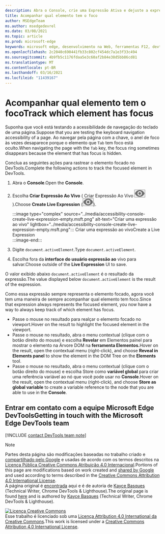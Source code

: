 ```yaml
---
description: Abra o Console, crie uma Expressão Ativa e dejuste a expressão como document.activeElement.
title: Acompanhar qual elemento tem o foco
author: MSEdgeTeam
ms.author: msedgedevrel
ms.date: 03/08/2021
ms.topic: article
ms.prod: microsoft-edge
keywords: microsoft edge, desenvolvimento na Web, ferramentas F12, devtools
ms.openlocfilehash: 2c2040c690441fb33c802cf454dc7a1e3f33c494
ms.sourcegitcommit: 4b9fb5c1176fdaa5e3c60af2b84e38d5bb86cd81
ms.translationtype: MT
ms.contentlocale: pt-BR
ms.lasthandoff: 03/16/2021
ms.locfileid: "11439167"
---
```

<!-- Copyright Kayce Basques 

   Licensed under the Apache License, Version 2.0 (the "License");
   you may not use this file except in compliance with the License.
   You may obtain a copy of the License at

       https://www.apache.org/licenses/LICENSE-2.0

   Unless required by applicable law or agreed to in writing, software
   distributed under the License is distributed on an "AS IS" BASIS,
   WITHOUT WARRANTIES OR CONDITIONS OF ANY KIND, either express or implied.
   See the License for the specific language governing permissions and
   limitations under the License.  -->  

# <a name="track-which-element-has-focus"></a><span data-ttu-id="aaf5e-104">Acompanhar qual elemento tem o foco</span><span class="sxs-lookup"><span data-stu-id="aaf5e-104">Track which element has focus</span></span>  

<span data-ttu-id="aaf5e-105">Suponha que você está testando a acessibilidade de navegação do teclado de uma página.</span><span class="sxs-lookup"><span data-stu-id="aaf5e-105">Suppose that you are testing the keyboard navigation accessibility of a page.</span></span>  <span data-ttu-id="aaf5e-106">Ao navegar pela página com a chave, o anel de foco às vezes desaparece porque o elemento que `Tab` tem foco está oculto.</span><span class="sxs-lookup"><span data-stu-id="aaf5e-106">When navigating the page with the `Tab` key, the focus ring sometimes disappears because the element that has focus is hidden.</span></span>  

<span data-ttu-id="aaf5e-107">Conclua as seguintes ações para rastrear o elemento focado no DevTools.</span><span class="sxs-lookup"><span data-stu-id="aaf5e-107">Complete the following actions to track the focused element in DevTools.</span></span>  

1.  <span data-ttu-id="aaf5e-108">Abra o **Console**.</span><span class="sxs-lookup"><span data-stu-id="aaf5e-108">Open the **Console**.</span></span>  
1.  <span data-ttu-id="aaf5e-109">Escolha **Criar Expressão Ao Vivo** \( Criar Expressão Ao Vivo ![ ](../media/create-live-expression-icon.msft.png) \).</span><span class="sxs-lookup"><span data-stu-id="aaf5e-109">Choose **Create Live Expression** \(![Create Live Expression](../media/create-live-expression-icon.msft.png)\).</span></span>  
    
    :::image type="complex" source="../media/accessibility-console-create-live-expression-empty.msft.png" alt-text="Criar uma expressão ao vivo" lightbox="../media/accessibility-console-create-live-expression-empty.msft.png":::
       <span data-ttu-id="aaf5e-111">Criar uma expressão ao vivo</span><span class="sxs-lookup"><span data-stu-id="aaf5e-111">Create a Live Expression</span></span>  
    :::image-end:::  
    
1.  <span data-ttu-id="aaf5e-112">Digite `document.activeElement`.</span><span class="sxs-lookup"><span data-stu-id="aaf5e-112">Type `document.activeElement`.</span></span>  
1.  <span data-ttu-id="aaf5e-113">Escolha fora da **interface do usuário expressão ao** vivo para salvar.</span><span class="sxs-lookup"><span data-stu-id="aaf5e-113">Choose outside of the **Live Expression** UI to save.</span></span>  
    
<span data-ttu-id="aaf5e-114">O valor exibido abaixo `document.activeElement` é o resultado da expressão.</span><span class="sxs-lookup"><span data-stu-id="aaf5e-114">The value displayed below `document.activeElement` is the result of the expression.</span></span>  

<span data-ttu-id="aaf5e-115">Como essa expressão sempre representa o elemento focado, agora você tem uma maneira de sempre acompanhar qual elemento tem foco.</span><span class="sxs-lookup"><span data-stu-id="aaf5e-115">Since that expression always represents the focused element, you now have a way to always keep track of which element has focus.</span></span>  

*   <span data-ttu-id="aaf5e-116">Passe o mouse no resultado para realçar o elemento focado no viewport.</span><span class="sxs-lookup"><span data-stu-id="aaf5e-116">Hover on the result to highlight the focused element in the viewport.</span></span>  
*   <span data-ttu-id="aaf5e-117">Passe o mouse no resultado, abra o menu contextual \(clique com o botão direito do mouse\) e escolha **Revelar** em Elementos painel para mostrar o elemento na Árvore DOM na **ferramenta Elementos.**</span><span class="sxs-lookup"><span data-stu-id="aaf5e-117">Hover on the result, open the contextual menu \(right-click\), and choose **Reveal in Elements panel** to show the element in the DOM Tree on the **Elements** tool.</span></span>  
*   <span data-ttu-id="aaf5e-118">Passe o mouse no resultado, abra o menu contextual \(clique com o botão direito do mouse\) e escolha Store como **variável global** para criar uma referência variável ao nó que você pode usar no **Console**.</span><span class="sxs-lookup"><span data-stu-id="aaf5e-118">Hover on the result, open the contextual menu \(right-click\), and choose **Store as global variable** to create a variable reference to the node that you are able to use in the **Console**.</span></span>  

## <a name="getting-in-touch-with-the-microsoft-edge-devtools-team"></a><span data-ttu-id="aaf5e-119">Entrar em contato com a equipe Microsoft Edge DevTools</span><span class="sxs-lookup"><span data-stu-id="aaf5e-119">Getting in touch with the Microsoft Edge DevTools team</span></span>  

[!INCLUDE [contact DevTools team note](../includes/contact-devtools-team-note.md)]  

<!-- links -->  

> [!NOTE]
> <span data-ttu-id="aaf5e-120">Partes desta página são modificações baseadas no trabalho criado e [compartilhado pelo Google][GoogleSitePolicies] e usadas de acordo com os termos descritos na [Licença Pública Creative Commons Atribuição 4.0 Internacional][CCA4IL].</span><span class="sxs-lookup"><span data-stu-id="aaf5e-120">Portions of this page are modifications based on work created and [shared by Google][GoogleSitePolicies] and used according to terms described in the [Creative Commons Attribution 4.0 International License][CCA4IL].</span></span>  
> <span data-ttu-id="aaf5e-121">A página original é [encontrada](https://developers.google.com/web/tools/chrome-devtools/accessibility/focus) aqui e é de autoria de [Kayce Basques][KayceBasques] \(Technical Writer, Chrome DevTools \& Lighthouse\).</span><span class="sxs-lookup"><span data-stu-id="aaf5e-121">The original page is found [here](https://developers.google.com/web/tools/chrome-devtools/accessibility/focus) and is authored by [Kayce Basques][KayceBasques] \(Technical Writer, Chrome DevTools \& Lighthouse\).</span></span>  

[![Licença Creative Commons][CCby4Image]][CCA4IL]  
<span data-ttu-id="aaf5e-123">Esse trabalho é licenciado sob uma [Licença Attribution 4.0 International da Creative Commons][CCA4IL].</span><span class="sxs-lookup"><span data-stu-id="aaf5e-123">This work is licensed under a [Creative Commons Attribution 4.0 International License][CCA4IL].</span></span>  

[CCA4IL]: https://creativecommons.org/licenses/by/4.0  
[CCby4Image]: https://i.creativecommons.org/l/by/4.0/88x31.png  
[GoogleSitePolicies]: https://developers.google.com/terms/site-policies  
[KayceBasques]: https://developers.google.com/web/resources/contributors/kaycebasques  
